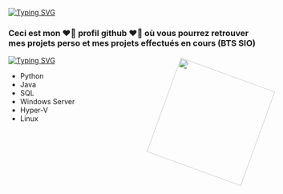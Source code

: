 
[![Typing SVG](https://readme-typing-svg.demolab.com?font=Pixelify+Sans&weight=600&pause=1000&color=00FF17&background=000000&vCenter=true&random=false&width=435&lines=~%24+Profil+de+DaronV2+%F0%9F%98%BA)](https://git.io/typing-svg)

### Ceci est mon ❤️‍🔥 profil github ❤️‍🔥 où vous pourrez retrouver mes projets perso et mes projets effectués en cours (BTS SIO) 

[![Typing SVG](https://readme-typing-svg.demolab.com?font=Pixelify+Sans&weight=600&pause=1000&color=1CF709&background=000000&vCenter=true&random=false&width=435&lines=~%24+Mes+%22comp%C3%A9tences%22+%F0%9F%92%A8)](https://git.io/typing-svg)

<img src="https://www.pngall.com/wp-content/uploads/15/Jojo-Menacing-PNG-Cutout.png" style="float:right;transform:rotate(20deg);" width="200">


 + Python    
 + Java
 + SQL
 + Windows Server
 + Hyper-V
 + Linux 
 
